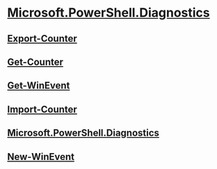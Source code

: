 #  [Microsoft.PowerShell.Diagnostics]()
##  [Export-Counter](Export-Counter.md)
##  [Get-Counter](Get-Counter.md)
##  [Get-WinEvent](Get-WinEvent.md)
##  [Import-Counter](Import-Counter.md)
##  [Microsoft.PowerShell.Diagnostics](Microsoft.PowerShell.Diagnostics.md)
##  [New-WinEvent](New-WinEvent.md)
